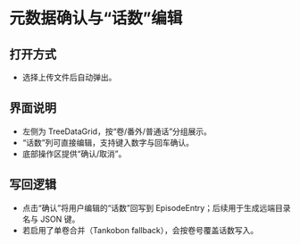# 元数据确认与“话数”编辑

## 打开方式

- 选择上传文件后自动弹出。

## 界面说明

- 左侧为 TreeDataGrid，按“卷/番外/普通话”分组展示。
- “话数”列可直接编辑，支持键入数字与回车确认。
- 底部操作区提供“确认/取消”。

## 写回逻辑

- 点击“确认”将用户编辑的“话数”回写到 EpisodeEntry；后续用于生成远端目录名与 JSON 键。
- 若启用了单卷合并（Tankobon fallback），会按卷号覆盖话数写入。
